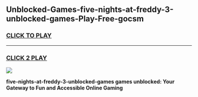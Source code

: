 
## Unblocked-Games-five-nights-at-freddy-3-unblocked-games-Play-Free-gocsm
<h3>
<a href="https://premium76.site?title=five-nights-at-freddy-3-unblocked-games&ref=18A1">CLICK TO PLAY</a></h3>
<hr>

<h3>
<a href="https://premium76.site?title=five-nights-at-freddy-3-unblocked-games&ref=18A1">CLICK 2 PLAY</a>
  
</h3>

<a href="https://premium76.site?title=five-nights-at-freddy-3-unblocked-games&ref=18A1"><img src="https://clearcache.store/games.png"></a>


**five-nights-at-freddy-3-unblocked-games games unblocked: Your Gateway to Fun and Accessible Online Gaming**
